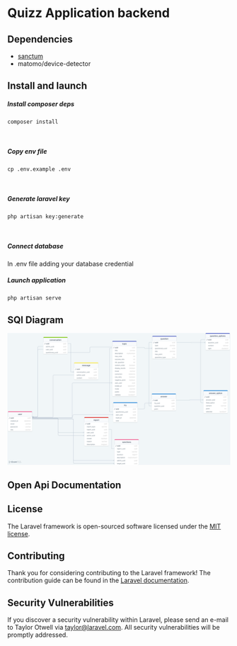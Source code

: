 # Quizz Application backend

## Dependencies

- [sanctum](http://sanctum.app/)
- matomo/device-detector


## Install and launch

##### Install composer deps
```bach
composer install
```
<br>

#####  Copy env file
```bach
cp .env.example .env
```
<br>

##### Generate laravel key
```bach
php artisan key:generate
```
<br>

#####  Connect database
In .env file adding your database credential 
<br>

#####  Launch application
```bach
php artisan serve
```

## SQl Diagram
<img src="./drawSQLQuizzApp.png">

## Open Api Documentation


## License

The Laravel framework is open-sourced software licensed under the [MIT license](https://opensource.org/licenses/MIT).

## Contributing

Thank you for considering contributing to the Laravel framework! The contribution guide can be found in the [Laravel documentation](https://laravel.com/docs/contributions).

## Security Vulnerabilities

If you discover a security vulnerability within Laravel, please send an e-mail to Taylor Otwell via [taylor@laravel.com](mailto:taylor@laravel.com). All security vulnerabilities will be promptly addressed.

